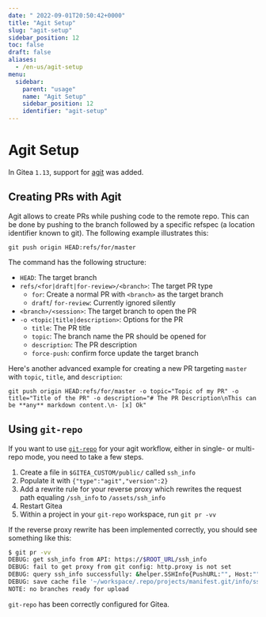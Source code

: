```yaml
---
date: "	2022-09-01T20:50:42+0000"
title: "Agit Setup"
slug: "agit-setup"
sidebar_position: 12
toc: false
draft: false
aliases:
  - /en-us/agit-setup
menu:
  sidebar:
    parent: "usage"
    name: "Agit Setup"
    sidebar_position: 12
    identifier: "agit-setup"
---
```


# Agit Setup

In Gitea `1.13`, support for [agit](https://git-repo.info/en/2020/03/agit-flow-and-git-repo/) was added.

## Creating PRs with Agit

Agit allows to create PRs while pushing code to the remote repo.
This can be done by pushing to the branch followed by a specific refspec (a location identifier known to git).
The following example illustrates this:

```shell
git push origin HEAD:refs/for/master
```

The command has the following structure:

- `HEAD`: The target branch
- `refs/<for|draft|for-review>/<branch>`: The target PR type
  - `for`: Create a normal PR with `<branch>` as the target branch
  - `draft`/ `for-review`: Currently ignored silently
- `<branch>/<session>`: The target branch to open the PR
- `-o <topic|title|description>`: Options for the PR
  - `title`: The PR title
  - `topic`: The branch name the PR should be opened for
  - `description`: The PR description
  - `force-push`: confirm force update the target branch

Here's another advanced example for creating a new PR targeting `master` with `topic`, `title`, and `description`:

```shell
git push origin HEAD:refs/for/master -o topic="Topic of my PR" -o title="Title of the PR" -o description="# The PR Description\nThis can be **any** markdown content.\n- [x] Ok"
```

## Using `git-repo`

If you want to use [`git-repo`](https://git-repo.info/) for your agit workflow, either in single- or multi-repo mode, you need to take a few steps.

1. Create a file in `$GITEA_CUSTOM/public/` called `ssh_info`
2. Populate it with `{"type":"agit","version":2}`
3. Add a rewrite rule for your reverse proxy which rewrites the request path equaling `/ssh_info` to `/assets/ssh_info`
4. Restart Gitea
5. Within a project in your `git-repo` workspace, run `git pr -vv`

If the reverse proxy rewrite has been implemented correctly, you should see something like this:

```sh
$ git pr -vv
DEBUG: get ssh_info from API: https://$ROOT_URL/ssh_info
DEBUG: fail to get proxy from git config: http.proxy is not set
DEBUG: query ssh_info successfully: &helper.SSHInfo{PushURL:"", Host:"", Port:0, User:"", ProtoType:"agit", ProtoVersion:2, ReviewRefPattern:"", Expire:0}
DEBUG: save cache file '~/workspace/.repo/projects/manifest.git/info/sshinfo.cache', expire at '2023-09-11 14:48:11', data: '{"type":"agit","version":2}'
NOTE: no branches ready for upload
```

`git-repo` has been correctly configured for Gitea.

